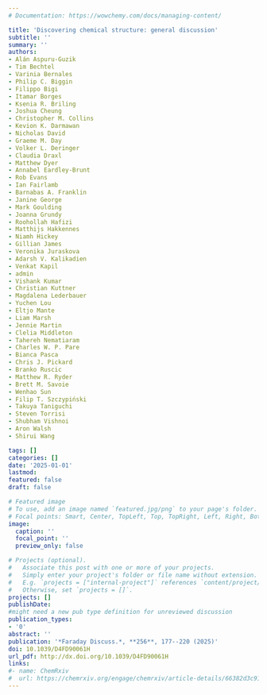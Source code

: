 ```yaml
---
# Documentation: https://wowchemy.com/docs/managing-content/

title: 'Discovering chemical structure: general discussion' 
subtitle: ''
summary: ''
authors:
- Alán Aspuru-Guzik
- Tim Bechtel
- Varinia Bernales
- Philip C. Biggin
- Filippo Bigi
- Itamar Borges
- Ksenia R. Briling
- Joshua Cheung
- Christopher M. Collins
- Kevion K. Darmawan
- Nicholas David
- Graeme M. Day
- Volker L. Deringer
- Claudia Draxl
- Matthew Dyer
- Annabel Eardley-Brunt
- Rob Evans
- Ian Fairlamb
- Barnabas A. Franklin
- Janine George
- Mark Goulding
- Joanna Grundy
- Roohollah Hafizi
- Matthijs Hakkennes
- Niamh Hickey
- Gillian James
- Veronika Juraskova
- Adarsh V. Kalikadien
- Venkat Kapil
- admin
- Vishank Kumar
- Christian Kuttner
- Magdalena Lederbauer
- Yuchen Lou
- Eltjo Mante
- Liam Marsh
- Jennie Martin
- Clelia Middleton
- Tahereh Nematiaram
- Charles W. P. Pare
- Bianca Pasca
- Chris J. Pickard
- Branko Ruscic
- Matthew R. Ryder
- Brett M. Savoie
- Wenhao Sun
- Filip T. Szczypiński
- Takuya Taniguchi
- Steven Torrisi
- Shubham Vishnoi
- Aron Walsh
- Shirui Wang

tags: []
categories: []
date: '2025-01-01'
lastmod: 
featured: false
draft: false

# Featured image
# To use, add an image named `featured.jpg/png` to your page's folder.
# Focal points: Smart, Center, TopLeft, Top, TopRight, Left, Right, BottomLeft, Bottom, BottomRight.
image:
  caption: ''
  focal_point: ''
  preview_only: false

# Projects (optional).
#   Associate this post with one or more of your projects.
#   Simply enter your project's folder or file name without extension.
#   E.g. `projects = ["internal-project"]` references `content/project/deep-learning/index.md`.
#   Otherwise, set `projects = []`.
projects: []
publishDate: 
#might need a new pub type definition for unreviewed discussion
publication_types:
- '0'
abstract: ''
publication: '*Faraday Discuss.*, **256**, 177--220 (2025)'
doi: 10.1039/D4FD90061H
url_pdf: http://dx.doi.org/10.1039/D4FD90061H
links:
#- name: ChemRxiv
#  url: https://chemrxiv.org/engage/chemrxiv/article-details/66382d3c91aefa6ce1408a72
---
```

